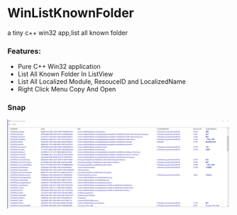 # WinListKnownFolder
a tiny c++ win32 app,list all known folder

### Features:
- Pure C++ Win32 application
- List All Known Folder In ListView
- List All Localized Module, ResouceID and LocalizedName
- Right Click Menu Copy And Open

### Snap 
![Alt text](./WinListKnownFolder.png "WinListKnownFolder")